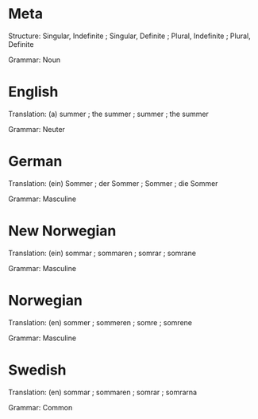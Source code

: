 Meta
====

Structure: Singular, Indefinite ; Singular, Definite ; Plural, Indefinite ; Plural, Definite

Grammar:   Noun



English
=======

Translation: (a) summer ; the summer ; summer ; the summer

Grammar:     Neuter



German
======

Translation: (ein) Sommer ; der Sommer ; Sommer ; die Sommer

Grammar:     Masculine



New Norwegian
=============

Translation: (ein) sommar ; sommaren ; somrar ; somrane

Grammar:     Masculine



Norwegian
=========

Translation: (en) sommer ; sommeren ; somre ; somrene

Grammar:     Masculine



Swedish
=======

Translation: (en) sommar ; sommaren ; somrar ; somrarna

Grammar:     Common
